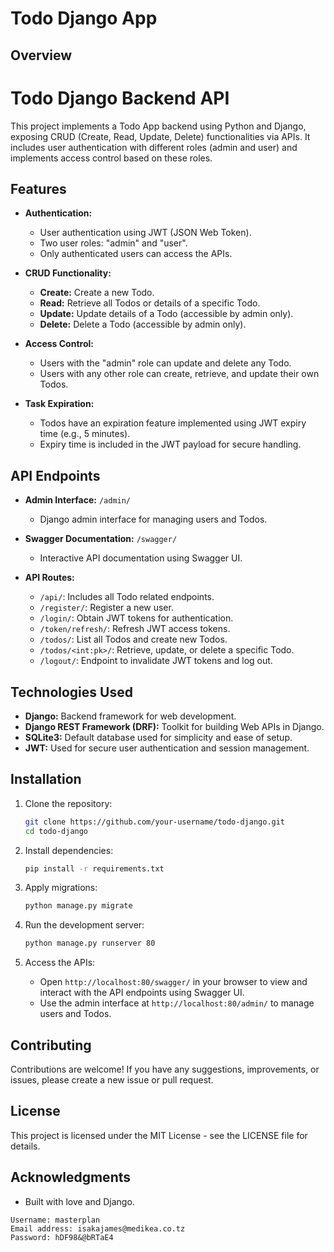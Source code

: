 # Todo Django App

## Overview

# Todo Django Backend API

This project implements a Todo App backend using Python and Django, exposing CRUD (Create, Read, Update, Delete) functionalities via APIs. It includes user authentication with different roles (admin and user) and implements access control based on these roles.

## Features

- **Authentication:**
  - User authentication using JWT (JSON Web Token).
  - Two user roles: "admin" and "user".
  - Only authenticated users can access the APIs.

- **CRUD Functionality:**
  - **Create:** Create a new Todo.
  - **Read:** Retrieve all Todos or details of a specific Todo.
  - **Update:** Update details of a Todo (accessible by admin only).
  - **Delete:** Delete a Todo (accessible by admin only).

- **Access Control:**
  - Users with the "admin" role can update and delete any Todo.
  - Users with any other role can create, retrieve, and update their own Todos.

- **Task Expiration:**
  - Todos have an expiration feature implemented using JWT expiry time (e.g., 5 minutes).
  - Expiry time is included in the JWT payload for secure handling.

## API Endpoints

- **Admin Interface:** `/admin/`
  - Django admin interface for managing users and Todos.

- **Swagger Documentation:** `/swagger/`
  - Interactive API documentation using Swagger UI.

- **API Routes:**
  - `/api/`: Includes all Todo related endpoints.
  - `/register/`: Register a new user.
  - `/login/`: Obtain JWT tokens for authentication.
  - `/token/refresh/`: Refresh JWT access tokens.
  - `/todos/`: List all Todos and create new Todos.
  - `/todos/<int:pk>/`: Retrieve, update, or delete a specific Todo.
  - `/logout/`: Endpoint to invalidate JWT tokens and log out.

## Technologies Used

- **Django:** Backend framework for web development.
- **Django REST Framework (DRF):** Toolkit for building Web APIs in Django.
- **SQLite3:** Default database used for simplicity and ease of setup.
- **JWT:** Used for secure user authentication and session management.

## Installation

1. Clone the repository:
   ```bash
   git clone https://github.com/your-username/todo-django.git
   cd todo-django
   ```

2. Install dependencies:
   ```bash
   pip install -r requirements.txt
   ```

3. Apply migrations:
   ```bash
   python manage.py migrate
   ```

4. Run the development server:
   ```bash
   python manage.py runserver 80
   ```

5. Access the APIs:
   - Open `http://localhost:80/swagger/` in your browser to view and interact with the API endpoints using Swagger UI.
   - Use the admin interface at `http://localhost:80/admin/` to manage users and Todos.

## Contributing

Contributions are welcome! If you have any suggestions, improvements, or issues, please create a new issue or pull request.

## License

This project is licensed under the MIT License - see the LICENSE file for details.

## Acknowledgments

- Built with love and Django.

```
Username: masterplan
Email address: isakajames@medikea.co.tz
Password: hDF98&@bRTaE4
```
